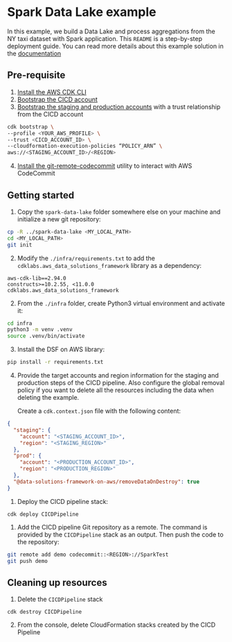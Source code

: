 # Spark Data Lake example 

In this example, we build a Data Lake and process aggregations from the NY taxi dataset with Spark application. This `README` is a step-by-step deployment guide. You can read more details about this example solution in the [documentation](https://awslabs.github.io/data-solutions-framework-on-aws/docs/examples/spark-data-lake)

## Pre-requisite

1. [Install the AWS CDK CLI](https://docs.aws.amazon.com/cdk/v2/guide/getting_started.html#getting_started_install)
2. [Bootstrap the CICD account](https://docs.aws.amazon.com/cdk/v2/guide/getting_started.html#getting_started_bootstrap)
3. [Bootstrap the staging and production accounts](https://docs.aws.amazon.com/cdk/api/v2/docs/aws-cdk-lib.pipelines-readme.html#cdk-environment-bootstrapping) with a trust relationship from the CICD account

```bash
cdk bootstrap \
--profile <YOUR_AWS_PROFILE> \
--trust <CICD_ACCOUNT_ID> \
--cloudformation-execution-policies “POLICY_ARN” \
aws://<STAGING_ACCOUNT_ID>/<REGION>
```
4. [Install the git-remote-codecommit](https://docs.aws.amazon.com/codecommit/latest/userguide/setting-up-git-remote-codecommit.html#setting-up-git-remote-codecommit-install) utility to interact with AWS CodeCommit

## Getting started

1. Copy the `spark-data-lake` folder somewhere else on your machine and initialize a new git repository:

```bash
cp -R ../spark-data-lake <MY_LOCAL_PATH>
cd <MY_LOCAL_PATH>
git init
```

2. Modify the `./infra/requirements.txt` to add the `cdklabs.aws_data_solutions_framework` library as a dependency:

```
aws-cdk-lib==2.94.0
constructs>=10.2.55, <11.0.0
cdklabs.aws_data_solutions_framework
```

2. From the `./infra` folder, create Python3 virtual environment and activate it:

```bash
cd infra
python3 -m venv .venv 
source .venv/bin/activate 
```

3. Install the DSF on AWS library:

```bash
pip install -r requirements.txt 
```

4. Provide the target accounts and region information for the staging and production steps of the CICD pipeline. 
   Also configure the global removal policy if you want to delete all the resources including the data when deleting the example.


   Create a `cdk.context.json` file with the following content:

```json
{
  "staging": {
    "account": "<STAGING_ACCOUNT_ID>",
    "region": "<STAGING_REGION>"
  },
  "prod": {
    "account": "<PRODUCTION_ACCOUNT_ID>",
    "region": "<PRODUCTION_REGION>"
  },
  "@data-solutions-framework-on-aws/removeDataOnDestroy": true
}
```

1. Deploy the CICD pipeline stack:

```
cdk deploy CICDPipeline
```

1. Add the CICD pipeline Git repository as a remote. The command is provided by the `CICDPipeline` stack as an output. Then push the code to the repository:

```bash
git remote add demo codecommit::<REGION>://SparkTest
git push demo
```

## Cleaning up resources 

1. Delete the `CICDPipeline` stack
   
```
cdk destroy CICDPipeline
```

2. From the console, delete CloudFormation stacks created by the CICD Pipeline 